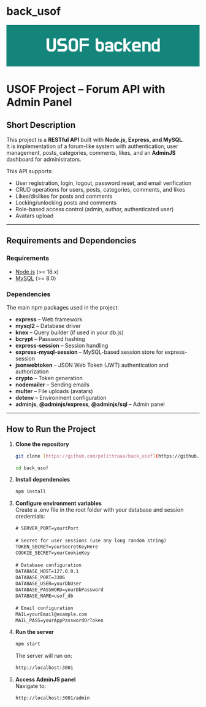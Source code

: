# back_usof
![alt text](USOF_backend.png)
# USOF Project – Forum API with Admin Panel

## Short Description
This project is a **RESTful API** built with **Node.js, Express, and MySQL**.  
It is implementation of a forum-like system with authentication, user management, posts, categories, comments, likes, and an **AdminJS** dashboard for administrators.  

This API supports:
- User registration, login, logout, password reset, and email verification  
- CRUD operations for users, posts, categories, comments, and likes
- Likes/dislikes for posts and comments  
- Locking/unlocking posts and comments  
- Role-based access control (admin, author, authenticated user)  
- Avatars upload  

---

## Requirements and Dependencies

### Requirements
- [Node.js](https://nodejs.org/) (>= 18.x)
- [MySQL](https://www.mysql.com/) (>= 8.0)

### Dependencies
The main npm packages used in the project:
- **express** – Web framework  
- **mysql2** – Database driver  
- **knex** – Query builder (if used in your db.js)  
- **bcrypt** – Password hashing  
- **express-session** – Session handling
- **express-mysql-session** – MySQL-based session store for express-session
- **jsonwebtoken** – JSON Web Token (JWT) authentication and authorization
- **crypto** – Token generation  
- **nodemailer** – Sending emails  
- **multer** – File uploads (avatars)  
- **dotenv** – Environment configuration  
- **adminjs**, **@adminjs/express**, **@adminjs/sql** – Admin panel  

---

##  How to Run the Project

1. **Clone the repository**
   ```bash
   git clone [https://github.com/polittraaa/back_usof](https://github.com/polittraaa/back_usof)
   ```
   
   ```bash
   cd back_usof
   ```

2. **Install dependencies**
    ```bash
    npm install
    ```

3. **Configure environment variables**  
Create a .env file in the root folder with your database and session credentials:
    ```.env
    # SERVER_PORT=yourtPort

    # Secret for user sessions (use any long random string)
    TOKEN_SECRET=yourSecretKeyHere
    COOKIE_SECRET=yourCookieKey

    # Database configuration
    DATABASE_HOST=127.0.0.1
    DATABASE_PORT=3306
    DATABASE_USER=yourDbUser
    DATABASE_PASSWORD=yourDbPassword
    DATABASE_NAME=usof_db

    # Email configuration
    MAIL=yourEmail@example.com
    MAIL_PASS=yourAppPasswordOrToken
    ```

4. **Run the server**
    ```bash
    npm start
    ```
    The server will run on:  
    ```bash
    http://localhost:3001
    ```

5. **Access AdminJS panel**  
Navigate to:
    ```bash
    http://localhost:3001/admin
    ```

